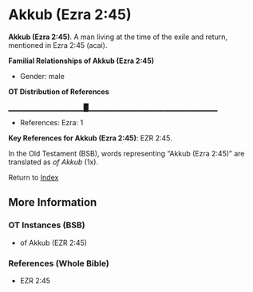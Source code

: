 # Akkub (Ezra 2:45)
**Akkub (Ezra 2:45)**. 
A man living at the time of the exile and return, mentioned in Ezra 2:45 (acai). 




**Familial Relationships of Akkub (Ezra 2:45)**


* Gender: male


**OT Distribution of References**

▁▁▁▁▁▁▁▁▁▁▁▁▁▁█▁▁▁▁▁▁▁▁▁▁▁▁▁▁▁▁▁▁▁▁▁▁▁▁
* References: Ezra: 1



**Key References for Akkub (Ezra 2:45)**: 
EZR 2:45. 


In the Old Testament (BSB), words representing “Akkub (Ezra 2:45)” are translated as 
*of Akkub* (1x). 




Return to [Index](00-Index.md)

## More Information

### OT Instances (BSB)

* of Akkub (EZR 2:45)



### References (Whole Bible)

* EZR 2:45



